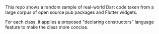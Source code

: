 This repo shows a random sample of real-world Dart code taken from a large
corpus of open source pub packages and Flutter widgets.

For each class, it applies a proposed "declaring constructors" language feature
to make the class more concise.
